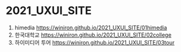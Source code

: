 # 2021_UXUI_SITE
1. himedia https://winiron.github.io/2021_UXUI_SITE/01himedia 
1. 한국대학교 https://winiron.github.io/2021_UXUI_SITE/02college
1. 하이미디어 투어 https://winiron.github.io/2021_UXUI_SITE/03tour